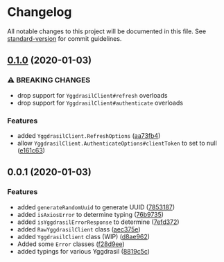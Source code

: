 # Changelog

All notable changes to this project will be documented in this file. See [standard-version](https://github.com/conventional-changelog/standard-version) for commit guidelines.

## [0.1.0](https://github.com/nodecraft-js/yggdrasil-client/compare/v0.0.1...v0.1.0) (2020-01-03)


### ⚠ BREAKING CHANGES

* drop support for `YggdrasilClient#refresh` overloads
* drop support for `YggdrasilClient#authenticate` overloads

### Features

* added `YggdrasilClient.RefreshOptions` ([aa73fb4](https://github.com/nodecraft-js/yggdrasil-client/commit/aa73fb428dbb52da16241f0f30969da110c261f5))
* allow `YggdrasilClient.AuthenticateOptions#clientToken` to set to null ([e161c63](https://github.com/nodecraft-js/yggdrasil-client/commit/e161c639d00e75b082b3165adcc79d5253f9a67b))

## 0.0.1 (2020-01-03)


### Features

* added `generateRandomUuid` to generate UUID ([7853187](https://github.com/nodecraft-js/yggdrasil-client/commit/78531872498e3b9fe0a16999e6ea71075d8c8868))
* added `isAxiosError` to determine typing ([76b9735](https://github.com/nodecraft-js/yggdrasil-client/commit/76b973581064ded383c3c69332d1f958f72fa4b5))
* added `isYggdrasilErrorResponse` to determine ([7efd372](https://github.com/nodecraft-js/yggdrasil-client/commit/7efd372dedc3c25aa3a7e0b64e4564e06ef6982b))
* added `RawYggdrasilClient` class ([aec375e](https://github.com/nodecraft-js/yggdrasil-client/commit/aec375e1a8e36e51e7f10519a799b4f4e40bb80d))
* added `YggdrasilClient` class (WIP) ([d8ae962](https://github.com/nodecraft-js/yggdrasil-client/commit/d8ae962ee56e84e5feaddc1de863eeb1e3885f01))
* Added some `Error` classes ([f28d9ee](https://github.com/nodecraft-js/yggdrasil-client/commit/f28d9eefecb7502629cb52f133741b7841a80a54))
* added typings for various Yggdrasil ([8819c5c](https://github.com/nodecraft-js/yggdrasil-client/commit/8819c5c31b61b2a5357f5d582095ce320af1cdf8))
